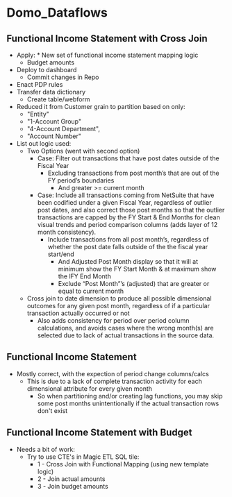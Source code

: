 # Domo_Dataflows

## Functional Income Statement with Cross Join
  * Apply:
  		* New set of functional income statement mapping logic
      * Budget amounts
  * Deploy to dashboard
	* Commit changes in Repo
  * Enact PDP rules
  * Transfer data dictionary
      * Create table/webform
  * Reduced it from Customer grain to partition based on only: 
      * "Entity"
      * "1-Account Group"
      * "4-Account Department",
      * "Account Number"
  * List out logic used:
      * Two Options (went with second option)
          * Case: Filter out transactions that have post dates outside of the Fiscal Year 
              * Excluding transactions from post month’s that are out of the FY period’s boundaries 
                  * And greater >= current month
          * Case: Include all transactions coming from NetSuite that have been codified under a given Fiscal Year, regardless of outlier post dates, and also correct those post months so that the outlier transactions are capped by the FY Start & End Months for clean visual trends and period comparison columns (adds layer of 12 month consistency).
              * Include transactions from all post month’s, regardless of whether the post date falls outside of the the fiscal year start/end
                  * And Adjusted Post Month display so that it will at minimum show the FY Start Month & at maximum show the lFY End Month
                  * Exclude “Post Month”’s (adjusted) that are greater or equal to current month
      * Cross join to date dimension to produce all possible dimensional outcomes for any given post month, regardless of if a particular transaction actually occurred or not
          * Also adds consistency for period over period column calculations, and avoids cases where the wrong month(s) are selected due to lack of actual transactions in the source data.  

## Functional Income Statement
  * Mostly correct, with the expection of period change columns/calcs
      * This is due to a lack of complete transaction activity for each dimensional attribute for every given month
          * So when partitioning and/or creating lag functions, you may skip some post months unintentionally if the actual transaction rows don't exist     

## Functional Income Statement with Budget
  * Needs a bit of work:
      * Try to use CTE's in Magic ETL SQL tile:
          * 1 - Cross Join with Functional Mapping (using new template logic)
          * 2 - Join actual amounts
          * 3 - Join budget amounts
